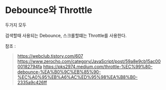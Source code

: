 # Debounce와 Throttle

두가지 모두 

검색할때 사용되는 Debounce, 스크롤할떄는 Throttle를 사용한다.

참조 :

> https://webclub.tistory.com/607
> https://www.zerocho.com/category/JavaScript/post/59a8e9cb15ac0000182794fa
> https://pks2974.medium.com/throttle-%EC%99%80-debounce-%EA%B0%9C%EB%85%90-%EC%A0%95%EB%A6%AC%ED%95%98%EA%B8%B0-2335a9c426ff
